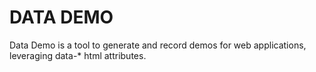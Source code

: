# DATA DEMO

Data Demo is a tool to generate and record demos for web applications, leveraging data-\* html attributes.
